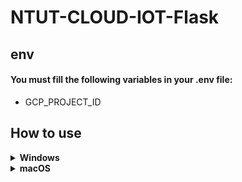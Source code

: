 # NTUT-CLOUD-IOT-Flask

## env
#### You must fill the following variables in your .env file:
- GCP_PROJECT_ID

## How to use
<details>
<summary><b>Windows</b></summary>

```
# init virtual environment
python -m venv env

# activate virtual environment
env\Scripts\activate.bat

# requirements package
python -m pip install --upgrade pip
pip install -r requirements.txt

# Start
python runserver.py
```

</details>

<details>
<summary><b>macOS</b></summary>

```
# init virtual environment
python3 -m venv env

# activate virtual environment
source env/bin/activate

# requirements package
python3 -m pip install --upgrade pip
pip3 install -r requirements.txt

# Start
python3 runserver.py
```

</details>
